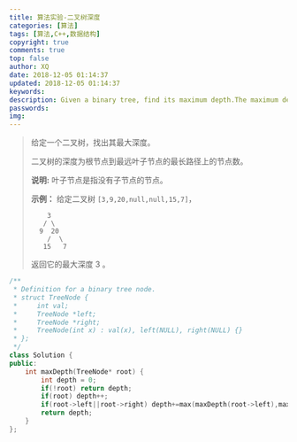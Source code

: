 ```yaml
---
title: 算法实验-二叉树深度
categories: [算法]
tags: [算法,C++,数据结构]
copyright: true
comments: true
top: false
author: XQ
date: 2018-12-05 01:14:37
updated: 2018-12-05 01:14:37
keywords:
description: Given a binary tree, find its maximum depth.The maximum depth is the number of nodes along the longest path from the root node down to the farthest leaf node.Note:A leaf is a node with no children.
passwords:
img:
---
```


> 给定一个二叉树，找出其最大深度。
>
> 二叉树的深度为根节点到最远叶子节点的最长路径上的节点数。
>
> **说明:** 叶子节点是指没有子节点的节点。
>
> **示例：**
> 给定二叉树 `[3,9,20,null,null,15,7]`，
>
> ```
>     3
>    / \
>   9  20
>     /  \
>    15   7
> ```
>
> 返回它的最大深度 3 。

``` cpp
/**
 * Definition for a binary tree node.
 * struct TreeNode {
 *     int val;
 *     TreeNode *left;
 *     TreeNode *right;
 *     TreeNode(int x) : val(x), left(NULL), right(NULL) {}
 * };
 */
class Solution {
public:
    int maxDepth(TreeNode* root) {
        int depth = 0;
        if(!root) return depth;
        if(root) depth++;
        if(root->left||root->right) depth+=max(maxDepth(root->left),maxDepth(root->right));
        return depth;
    }
};
```

